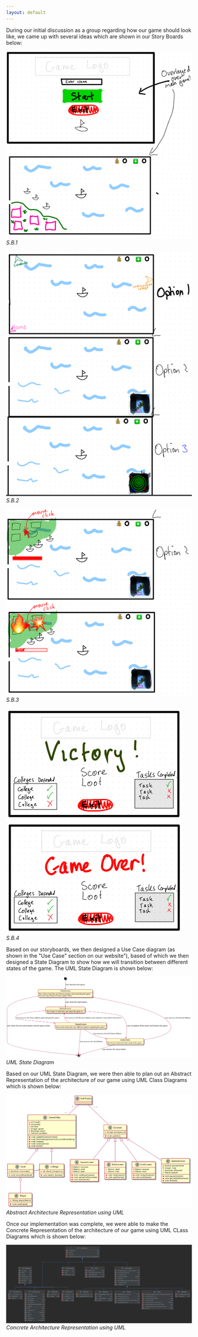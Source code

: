 ```yaml
---
layout: default
---
```

During our initial discussion as a group regarding how our game should look like, we came up with several ideas which are shown in our Story Boards below:

![SB1](/media/Storyboard1.PNG)
*S.B.1*
 
 
![SB2](/media/Storyboard2.PNG)
*S.B.2*


![SB3](/media/Storyboard3.PNG)
*S.B.3*


![SB4](/media/Storyboard4.PNG)
*S.B.4*



Based on our storyboards, we then designed a Use Case diagram (as shown in the "Use Case" section on our website"), based of which we then designed a State Diagram to show how we will transition between different states of the game. The UML State Diagram is shown below:

![State_Diagram](/media/State_Diagram_4.png)
*UML State Diagram*

Based on our UML State Diagram, we were then able to plan out an Abstract Representation of the architecture of our game using UML Class Diagrams which is shown below: 

![Abstract.R](/media/Abstract%20Architecture.png)
*Abstract Architecture Representation using UML*

Once our implementation was complete, we were able to make the Concrete Representation of the architecture of our game using UML CLass Diagrams which is shown below:

![Concrete.R](/media/yorkpiratesUML.png)
*Concrete Architecture Representation using UML*
